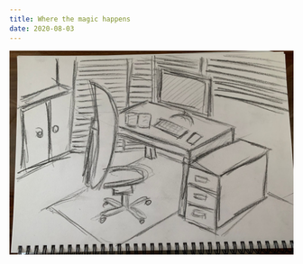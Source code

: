 ```yaml
---
title: Where the magic happens
date: 2020-08-03
---
```


!['Where the magic happens'](image/Desk.jpeg)

